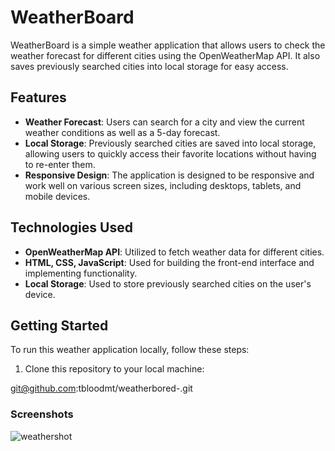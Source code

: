 # WeatherBoard

WeatherBoard is a simple weather application that allows users to check the weather forecast for different cities using the OpenWeatherMap API. It also saves previously searched cities into local storage for easy access.

## Features

- **Weather Forecast**: Users can search for a city and view the current weather conditions as well as a 5-day forecast.
- **Local Storage**: Previously searched cities are saved into local storage, allowing users to quickly access their favorite locations without having to re-enter them.
- **Responsive Design**: The application is designed to be responsive and work well on various screen sizes, including desktops, tablets, and mobile devices.

## Technologies Used

- **OpenWeatherMap API**: Utilized to fetch weather data for different cities.
- **HTML, CSS, JavaScript**: Used for building the front-end interface and implementing functionality.
- **Local Storage**: Used to store previously searched cities on the user's device.

## Getting Started

To run this weather application locally, follow these steps:

1. Clone this repository to your local machine:

git@github.com:tbloodmt/weatherbored-.git


### Screenshots
![weathershot](https://github.com/tbloodmt/weatherbored-/assets/161175300/c3423aa9-e433-4526-88fa-bbcb0f786384)